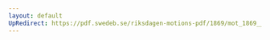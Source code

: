 ```yaml
---
layout: default
UpRedirect: https://pdf.swedeb.se/riksdagen-motions-pdf/1869/mot_1869__ak__00189/mot_1869__ak__00189_001.pdf
---
```

